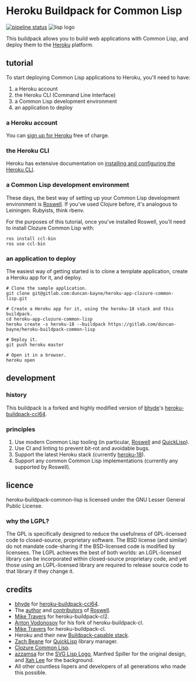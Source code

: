 # Heroku Buildpack for Common Lisp

<!-- TODO: duncan@bayne.id.au: Fix use of postimg once https://gitlab.com/gitlab-org/gitlab-ce/issues/17987 is resolved. -->
[![pipeline status](https://gitlab.com/duncan-bayne/heroku-buildpack-common-lisp/badges/master/pipeline.svg)](https://gitlab.com/duncan-bayne/heroku-buildpack-common-lisp/commits/master) ![lisp logo](https://s22.postimg.cc/rhfrsvgwh/lisp-lizard-with-text.png)

This buildpack allows you to build web applications with Common Lisp, and deploy them to the [Heroku](https://heroku.com/) platform.

## tutorial

To start deploying Common Lisp applications to Heroku, you'll need to have:

1. a Heroku account
2. the Heroku CLI (Command Line Interface)
3. a Common Lisp development environment
4. an application to deploy

### a Heroku account

You can [sign up for Heroku](https://signup.heroku.com/) free of charge.

### the Heroku CLI

Heroku has extensive documentation on [installing and configuring the Heroku CLI](https://devcenter.heroku.com/categories/command-line).

### a Common Lisp development environment

These days, the best way of setting up your Common Lisp development environment is [Roswell](https://github.com/roswell/roswell).  If you've used Clojure before, it's analogous to Leiningen.  Rubyists, think rbenv.

For the purposes of this tutorial, once you've installed Roswell, you'll need to install Clozure Common Lisp with:

```
ros install ccl-bin
ros use ccl-bin
```

### an application to deploy

The easiest way of getting started is to clone a template application, create a Heroku app for it, and deploy.

```
# Clone the sample application.
git clone git@gitlab.com:duncan-bayne/heroku-app-clozure-common-lisp.git

# Create a Heroku app for it, using the heroku-18 stack and this buildpack.
cd heroku-app-clozure-common-lisp
heroku create -s heroku-18 --buildpack https://gitlab.com/duncan-bayne/heroku-buildpack-common-lisp

# Deploy it.
git push heroku master

# Open it in a browser.
heroku open
```

## development

### history

This buildpack is a forked and highly modified version of [bhyde](https://github.com/bhyde)'s [heroku-buildpack-ccl64](https://github.com/bhyde/heroku-buildpack-ccl64).

### principles

1. Use modern Common Lisp tooling (in particular, [Roswell](https://github.com/roswell/roswell) and [QuickLisp](http://www.quicklisp.org/)).
2. Use CI and linting to prevent bit-rot and avoidable bugs.
3. Support the latest Heroku stack (currently [heroku-18](https://devcenter.heroku.com/articles/heroku-18-stack)).
4. Support any common Common Lisp implementations (currently any supported by Roswell).

## licence
heroku-buildpack-common-lisp is licensed under the GNU Lesser General Public License.

### why the LGPL?
The GPL is specifically designed to reduce the usefulness of GPL-licensed code to closed-source, proprietary software. The BSD license (and similar) do not mandate code-sharing if the BSD-licensed code is modified by licensees. The LGPL achieves the best of both worlds: an LGPL-licensed library can be incorporated within closed-source proprietary code, and yet those using an LGPL-licensed library are required to release source code to that library if they change it.

## credits
* [bhyde](https://github.com/bhyde) for [heroku-buildpack-ccl64](https://github.com/bhyde/heroku-buildpack-ccl64).
* The [author](https://github.com/roswell/roswell#author) and [contributors](https://github.com/roswell/roswell#contributors) of [Roswell](https://github.com/roswell/roswell).
* [Mike Travers](hyperphor.com) for heroku-buildpack-cl2.
* [Anton Vodonosov](https://github.com/avodonosov) for his fork of heroku-buildpack-cl.
* [Mike Travers](hyperphor.com) for heroku-buildpack-cl.
* Heroku and their new [Buildpack-capable stack](http://devcenter.heroku.com/articles/buildpacks).
* [Zach Beane](https://github.com/xach) for [QuickLisp](http://www.quicklisp.org/) library manager.
* [Clozure Common Lisp](http://ccl.clozure.com/).
* [azzamsa](https://github.com/azzamsa) for the [SVG Lisp Logo](https://github.com/azzamsa/lisp-logo), Manfred Spiller for the original design, and [Xah Lee](http://xahlee.info/) for the background.
* All other countless lispers and developers of all generations who made this possible.
